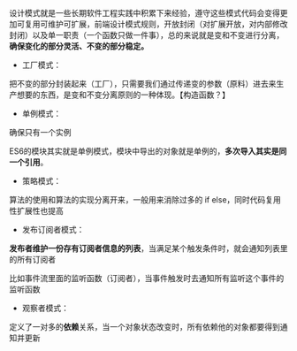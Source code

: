 设计模式就是一些长期软件工程实践中积累下来经验，遵守这些模式代码会变得更加可复用可维护可扩展，前端设计模式规则，开放封闭（对扩展开放，对内部修改封闭）以及单一职责（一个函数只做一件事），总的来说就是变和不变进行分离，**确保变化的部分灵活、不变的部分稳定。**

- 工厂模式：

把不变的部分封装起来（工厂），只需要我们通过传递变的参数（原料）进去来生产想要的东西，是变和不变分离原则的一种体现。【构造函数？】

- 单例模式：

确保只有一个实例

ES6的模块其实就是单例模式，模块中导出的对象就是单例的，**多次导入其实是同一个引用**。

- 策略模式：

算法的使用和算法的实现分离开来，一般用来消除过多的 if else，同时代码复用性扩展性也提高

- 发布订阅者模式：

**发布者维护一份存有订阅者信息的列表**，当满足某个触发条件时，就会通知列表里的所有订阅者

比如事件流里面的监听函数（订阅者），当事件触发时去通知所有监听这个事件的监听函数

- 观察者模式：

定义了一对多的**依赖**关系，当一个对象状态改变时，所有依赖他的对象都要得到通知并更新